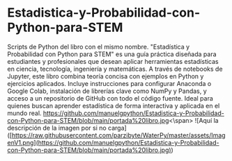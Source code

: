 # Estadistica-y-Probabilidad-con-Python-para-STEM
Scripts de Python del libro con el mismo nombre.
"Estadística y Probabilidad con Python para STEM" es una guía práctica diseñada para estudiantes y profesionales que desean aplicar herramientas estadísticas en ciencia, tecnología, ingeniería y matemáticas. A través de notebooks de Jupyter, este libro combina teoría concisa con ejemplos en Python y ejercicios aplicados. Incluye instrucciones para configurar Anaconda o Google Colab, instalación de librerías clave como NumPy y Pandas, y acceso a un repositorio de GitHub con todo el código fuente. Ideal para quienes buscan aprender estadística de forma interactiva y aplicada en el mundo real.
<span>https://github.com/manuelgpython/Estadistica-y-Probabilidad-con-Python-para-STEM/blob/main/portada%20libro.jpg<\span>
<span>![</span><span>Aquí la descripción de la imagen por si no carga</span><span>]</span><span>(</span><span>[https://raw.githubusercontent.com/parzibyte/WaterPy/master/assets/ImagenV1.png](https://github.com/manuelgpython/Estadistica-y-Probabilidad-con-Python-para-STEM/blob/main/portada%20libro.jpg)</span><span>)</span>
